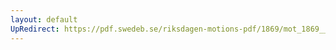 ```yaml
---
layout: default
UpRedirect: https://pdf.swedeb.se/riksdagen-motions-pdf/1869/mot_1869__ak__00250/mot_1869__ak__00250_001.pdf
---
```

